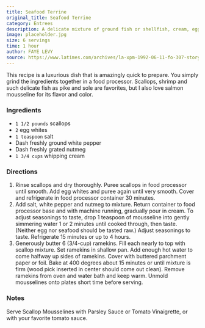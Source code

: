 ```yaml
---
title: Seafood Terrine
original_title: Seafood Terrine
category: Entrees
description: A delicate mixture of ground fish or shellfish, cream, egg whites and seasonings. It's a luxurious dish that is amazingly quick to prepare.
image: placeholder.jpg
size: 6 servings
time: 1 hour
author: FAYE LEVY
source: https://www.latimes.com/archives/la-xpm-1992-06-11-fo-307-story.html
---
```


This recipe is a luxurious dish that is amazingly quick to prepare. You simply grind the ingredients together in a food processor. Scallops, shrimp and such delicate fish as pike and sole are favorites, but I also love salmon mousseline for its flavor and color. 

### Ingredients

* `1 1/2 pounds` scallops
* `2` egg whites
* `1 teaspoon` salt
* Dash freshly ground white pepper
* Dash freshly grated nutmeg
* `1 3/4 cups` whipping cream

### Directions

1. Rinse scallops and dry thoroughly. Puree scallops in food processor until smooth. Add egg whites and puree again until very smooth. Cover and refrigerate in food processor container 30 minutes.
2. Add salt, white pepper and nutmeg to mixture. Return container to food processor base and with machine running, gradually pour in cream. To adjust seasonings to taste, drop 1 teaspoon of mousseline into gently simmering water 1 or 2 minutes until cooked through, then taste. (Neither egg nor seafood should be tasted raw.) Adjust seasonings to taste. Refrigerate 15 minutes or up to 4 hours.
3. Generously butter 6 (3/4-cup) ramekins. Fill each nearly to top with scallop mixture. Set ramekins in shallow pan. Add enough hot water to come halfway up sides of ramekins. Cover with buttered parchment paper or foil. Bake at 400 degrees about 15 minutes or until mixture is firm (wood pick inserted in center should come out clean). Remove ramekins from oven and water bath and keep warm. Unmold mousselines onto plates short time before serving.

### Notes

Serve Scallop Mousselines with Parsley Sauce or Tomato Vinaigrette, or with your favorite tomato sauce.